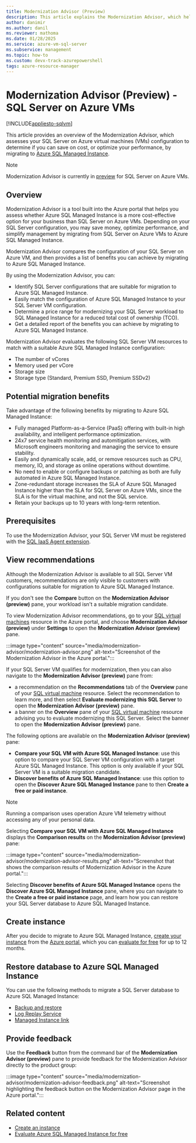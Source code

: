 ```yaml
---
title: Modernization Advisor (Preview)
description: This article explains the Modernization Advisor, which helps you assess whether Azure SQL Managed Instance is a more cost-effective option for your business than SQL Server on Azure VMs. 
author: danimir
ms.author: danil
ms.reviewer: mathoma
ms.date: 01/28/2025
ms.service: azure-vm-sql-server
ms.subservice: management
ms.topic: how-to
ms.custom: devx-track-azurepowershell
tags: azure-resource-manager
---
```


# Modernization Advisor (Preview) - SQL Server on Azure VMs
[!INCLUDE[appliesto-sqlvm](../includes/appliesto-sqlvm.md)]

This article provides an overview of the Modernization Advisor, which assesses your SQL Server on Azure virtual machines (VMs) configuration to determine if you can save on cost, or optimize your performance, by migrating to [Azure SQL Managed Instance](../managed-instance/sql-managed-instance-paas-overview.md).  

> [!NOTE]
> Modernization Advisor is currently in [preview](windows/doc-changes-updates-release-notes-whats-new.md#preview) for SQL Server on Azure VMs.

## Overview 

Modernization Advisor is a tool built into the Azure portal that helps you assess whether Azure SQL Managed Instance is a more cost-effective option for your business than SQL Server on Azure VMs. Depending on your SQL Server configuration, you may save money, optimize performance, and simplify management by migrating from SQL Server on Azure VMs to Azure SQL Managed Instance. 

Modernization Advisor compares the configuration of your SQL Server on Azure VM, and then provides a list of benefits you can achieve by migrating to Azure SQL Managed Instance. 

By using the Modernization Advisor, you can: 

- Identify SQL Server configurations that are suitable for migration to Azure SQL Managed Instance.
- Easily match the configuration of Azure SQL Managed Instance to your SQL Server VM configuration.
- Determine a price range for modernizing your SQL Server workload to SQL Managed Instance for a reduced total cost of ownership (TCO).
- Get a detailed report of the benefits you can achieve by migrating to Azure SQL Managed Instance.

Modernization Advisor evaluates the following SQL Server VM resources to match with a suitable Azure SQL Managed Instance configuration:

- The number of vCores
- Memory used per vCore
- Storage size
- Storage type (Standard, Premium SSD, Premium SSDv2)

## Potential migration benefits 

Take advantage of the following benefits by migrating to Azure SQL Managed Instance:

- Fully managed Platform-as-a-Service (PaaS) offering with built-in high availability, and intelligent performance optimization.
- 24x7 service health monitoring and automitigation services, with Microsoft engineers monitoring and managing the service to ensure stability. 
- Easily and dynamically scale, add, or remove resources such as CPU, memory, IO, and storage as online operations without downtime. 
- No need to enable or configure backups or patching as both are fully automated in Azure SQL Managed Instance. 
- Zone-redundant storage increases the SLA of Azure SQL Managed Instance higher than the SLA for SQL Server on Azure VMs, since the SLA is for the virtual machine, and not the SQL service.
- Retain your backups up to 10 years with long-term retention.

## Prerequisites

To use the Modernization Advisor, your SQL Server VM must be registered with the [SQL IaaS Agent extension](windows/sql-server-iaas-agent-extension-automate-management.md). 

## View recommendations

Although the Modernization Advisor is available to all SQL Server VM customers, recommendations are only visible to customers with configurations suitable for migration to Azure SQL Managed Instance. 

If you don't see the **Compare** button on the **Modernization Advisor (preview)** pane, your workload isn't a suitable migration candidate. 

To view Modernization Advisor recommendations, go to your [SQL virtual machines](windows/manage-sql-vm-portal.md) resource in the Azure portal, and choose **Modernization Advisor (preview)** under **Settings** to open the **Modernization Advisor (preview)** pane. 

:::image type="content" source="media/modernization-advisor/modernization-advisor.png" alt-text="Screenshot of the Modernization Advisor in the Azure portal.":::

If your SQL Server VM qualifies for modernization, then you can also navigate to the **Modernization Advisor (preview)** pane from: 
- a recommendation on the **Recommendations** tab of the **Overview** pane of your [SQL virtual machine](windows/manage-sql-vm-portal.md) resource. Select the recommendation to learn more, and then select **Evaluate modernizing this SQL Server** to open the **Modernization Advisor (preview)** pane.
- a banner on the **Overview** pane of your [SQL virtual machine](windows/manage-sql-vm-portal.md) resource advising you to evaluate modernizing this SQL Server. Select the banner to open the **Modernization Advisor (preview)** pane.

The following options are available on the **Modernization Advisor (preview)** pane: 

- **Compare your SQL VM with Azure SQL Managed Instance**: use this option to compare your SQL Server VM configuration with a target Azure SQL Managed Instance. This option is only available if your SQL Server VM is a suitable migration candidate.
- **Discover benefits of Azure SQL Managed Instance**: use this option to open the **Discover Azure SQL Managed Instance** pane to then **Create a free or paid instance**. 

> [!NOTE]
> Running a comparison uses operation Azure VM telemetry without accessing any of your personal data. 

Selecting **Compare your SQL VM with Azure SQL Managed Instance** displays the **Comparison results** on the **Modernization Advisor (preview)** pane: 

:::image type="content" source="media/modernization-advisor/modernization-advisor-results.png" alt-text="Screenshot that shows the comparison results of Modernization Advisor in the Azure portal.":::

Selecting **Discover benefits of Azure SQL Managed Instance** opens the **Discover Azure SQL Managed Instance** pane, where you can navigate to the **Create a free or paid instance** page, and learn how you can restore your SQL Server database to Azure SQL Managed Instance. 

## Create instance 

After you decide to migrate to Azure SQL Managed Instance, [create your instance](../managed-instance/instance-create-quickstart.md) from the [Azure portal](https://portal.azure.com/#create/Microsoft.SQLManagedInstance), which you can [evaluate for free](../managed-instance/free-offer.md) for up to 12 months. 

## Restore database to Azure SQL Managed Instance

You can use the following methods to migrate a SQL Server database to Azure SQL Managed Instance: 
- [Backup and restore](../managed-instance/restore-sample-database-quickstart.md)
- [Log Replay Service](../managed-instance/log-replay-service-overview.md)
- [Managed Instance link](../managed-instance/managed-instance-link-migrate.md)

## Provide feedback

Use the **Feedback** button from the command bar of the **Modernization Advisor (preview)** pane to provide feedback for the Modernization Advisor directly to the product group: 

:::image type="content" source="media/modernization-advisor/modernization-advisor-feedback.png" alt-text="Screenshot highlighting the feedback button on the Modernization Advisor page in the Azure portal.":::

## Related content

- [Create an instance](../managed-instance/instance-create-quickstart.md)
- [Evaluate Azure SQL Managed Instance for free](../managed-instance/free-offer.md)